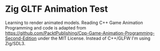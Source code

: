 # Zig GLTF Animation Test

Learning to render animated models. Reading C++ Game Animation Programming and code is adapted from https://github.com/PacktPublishing/Cpp-Game-Animation-Programming-Second-Edition under the MIT License. Instead of C++/GLFW I'm using Zig/SDL3.